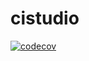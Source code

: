 # cistudio

[![codecov](https://codecov.io/gh/Mastersam07/cistudio/graph/badge.svg?token=voDrYGeC8d)](https://codecov.io/gh/Mastersam07/cistudio)